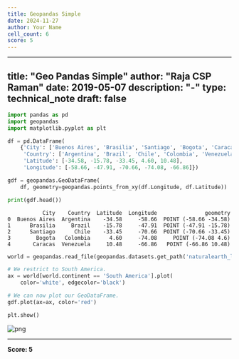 ```yaml
---
title: Geopandas Simple
date: 2024-11-27
author: Your Name
cell_count: 6
score: 5
---
```


---
title: "Geo Pandas Simple"
author: "Raja CSP Raman"
date: 2019-05-07
description: "-"
type: technical_note
draft: false
---

```python
import pandas as pd
import geopandas
import matplotlib.pyplot as plt
```


```python
df = pd.DataFrame(
    {'City': ['Buenos Aires', 'Brasilia', 'Santiago', 'Bogota', 'Caracas'],
     'Country': ['Argentina', 'Brazil', 'Chile', 'Colombia', 'Venezuela'],
     'Latitude': [-34.58, -15.78, -33.45, 4.60, 10.48],
     'Longitude': [-58.66, -47.91, -70.66, -74.08, -66.86]})
```


```python
gdf = geopandas.GeoDataFrame(
    df, geometry=geopandas.points_from_xy(df.Longitude, df.Latitude))
```


```python
print(gdf.head())
```

               City    Country  Latitude  Longitude               geometry
    0  Buenos Aires  Argentina    -34.58     -58.66  POINT (-58.66 -34.58)
    1      Brasilia     Brazil    -15.78     -47.91  POINT (-47.91 -15.78)
    2      Santiago      Chile    -33.45     -70.66  POINT (-70.66 -33.45)
    3        Bogota   Colombia      4.60     -74.08     POINT (-74.08 4.6)
    4       Caracas  Venezuela     10.48     -66.86   POINT (-66.86 10.48)



```python
world = geopandas.read_file(geopandas.datasets.get_path('naturalearth_lowres'))

# We restrict to South America.
ax = world[world.continent == 'South America'].plot(
    color='white', edgecolor='black')

# We can now plot our GeoDataFrame.
gdf.plot(ax=ax, color='red')

plt.show()
```


    
![png](/mlnotes/images/geopandas_simple_5_0.png)
    



---
**Score: 5**